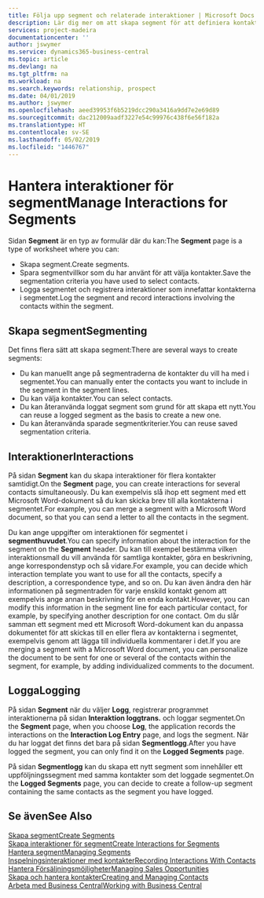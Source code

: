 ```yaml
---
title: Följa upp segment och relaterade interaktioner | Microsoft Docs
description: Lär dig mer om att skapa segment för att definiera kontaktgrupper och ange interaktioner för segment.
services: project-madeira
documentationcenter: ''
author: jswymer
ms.service: dynamics365-business-central
ms.topic: article
ms.devlang: na
ms.tgt_pltfrm: na
ms.workload: na
ms.search.keywords: relationship, prospect
ms.date: 04/01/2019
ms.author: jswymer
ms.openlocfilehash: aeed39953f6b5219dcc290a3416a9dd7e2e69d89
ms.sourcegitcommit: dac212009aadf3227e54c99976c438f6e56f182a
ms.translationtype: HT
ms.contentlocale: sv-SE
ms.lasthandoff: 05/02/2019
ms.locfileid: "1446767"
---
```

# <a name="manage-interactions-for-segments"></a><span data-ttu-id="90d36-103">Hantera interaktioner för segment</span><span class="sxs-lookup"><span data-stu-id="90d36-103">Manage Interactions for Segments</span></span>
<span data-ttu-id="90d36-104">Sidan **Segment** är en typ av formulär där du kan:</span><span class="sxs-lookup"><span data-stu-id="90d36-104">The **Segment** page is a type of worksheet where you can:</span></span>

* <span data-ttu-id="90d36-105">Skapa segment.</span><span class="sxs-lookup"><span data-stu-id="90d36-105">Create segments.</span></span>
* <span data-ttu-id="90d36-106">Spara segmentvillkor som du har använt för att välja kontakter.</span><span class="sxs-lookup"><span data-stu-id="90d36-106">Save the segmentation criteria you have used to select contacts.</span></span>
* <span data-ttu-id="90d36-107">Logga segmentet och registrera interaktioner som innefattar kontakterna i segmentet.</span><span class="sxs-lookup"><span data-stu-id="90d36-107">Log the segment and record interactions involving the contacts within the segment.</span></span>

## <a name="segmenting"></a><span data-ttu-id="90d36-108">Skapa segment</span><span class="sxs-lookup"><span data-stu-id="90d36-108">Segmenting</span></span>
<span data-ttu-id="90d36-109">Det finns flera sätt att skapa segment:</span><span class="sxs-lookup"><span data-stu-id="90d36-109">There are several ways to create segments:</span></span>

* <span data-ttu-id="90d36-110">Du kan manuellt ange på segmentraderna de kontakter du vill ha med i segmentet.</span><span class="sxs-lookup"><span data-stu-id="90d36-110">You can manually enter the contacts you want to include in the segment in the segment lines.</span></span>
* <span data-ttu-id="90d36-111">Du kan välja kontakter.</span><span class="sxs-lookup"><span data-stu-id="90d36-111">You can select contacts.</span></span>
* <span data-ttu-id="90d36-112">Du kan återanvända loggat segment som grund för att skapa ett nytt.</span><span class="sxs-lookup"><span data-stu-id="90d36-112">You can reuse a logged segment as the basis to create a new one.</span></span>
* <span data-ttu-id="90d36-113">Du kan återanvända sparade segmentkriterier.</span><span class="sxs-lookup"><span data-stu-id="90d36-113">You can reuse saved segmentation criteria.</span></span>

## <a name="interactions"></a><span data-ttu-id="90d36-114">Interaktioner</span><span class="sxs-lookup"><span data-stu-id="90d36-114">Interactions</span></span>
<span data-ttu-id="90d36-115">På sidan **Segment** kan du skapa interaktioner för flera kontakter samtidigt.</span><span class="sxs-lookup"><span data-stu-id="90d36-115">On the **Segment** page, you can create interactions for several contacts simultaneously.</span></span> <span data-ttu-id="90d36-116">Du kan exempelvis slå ihop ett segment med ett Microsoft Word-dokument så du kan skicka brev till alla kontakterna i segmentet.</span><span class="sxs-lookup"><span data-stu-id="90d36-116">For example, you can merge a segment with a Microsoft Word document, so that you can send a letter to all the contacts in the segment.</span></span>

<span data-ttu-id="90d36-117">Du kan ange uppgifter om interaktionen för segmentet i **segmenthuvudet**.</span><span class="sxs-lookup"><span data-stu-id="90d36-117">You can specify information about the interaction for the segment on the **Segment** header.</span></span> <span data-ttu-id="90d36-118">Du kan till exempel bestämma vilken interaktionsmall du vill använda för samtliga kontakter, göra en beskrivning, ange korrespondenstyp och så vidare.</span><span class="sxs-lookup"><span data-stu-id="90d36-118">For example, you can decide which interaction template you want to use for all the contacts, specify a description, a correspondence type, and so on.</span></span> <span data-ttu-id="90d36-119">Du kan även ändra den här informationen på segmentraden för varje enskild kontakt genom att exempelvis ange annan beskrivning för en enda kontakt.</span><span class="sxs-lookup"><span data-stu-id="90d36-119">However, you can modify this information in the segment line for each particular contact, for example, by specifying another description for one contact.</span></span> <span data-ttu-id="90d36-120">Om du slår samman ett segment med ett Microsoft Word-dokument kan du anpassa dokumentet för att skickas till en eller flera av kontakterna i segmentet, exempelvis genom att lägga till individuella kommentarer i det.</span><span class="sxs-lookup"><span data-stu-id="90d36-120">If you are merging a segment with a Microsoft Word document, you can personalize the document to be sent for one or several of the contacts within the segment, for example, by adding individualized comments to the document.</span></span>

## <a name="logging"></a><span data-ttu-id="90d36-121">Logga</span><span class="sxs-lookup"><span data-stu-id="90d36-121">Logging</span></span>
<span data-ttu-id="90d36-122">På sidan **Segment** när du väljer **Logg**, registrerar programmet interaktionerna på sidan **Interaktion loggtrans.** och loggar segmentet.</span><span class="sxs-lookup"><span data-stu-id="90d36-122">On the **Segment** page, when you choose **Log**, the application records the interactions on the **Interaction Log Entry** page, and logs the segment.</span></span> <span data-ttu-id="90d36-123">När du har loggat det finns det bara på sidan **Segmentlogg**.</span><span class="sxs-lookup"><span data-stu-id="90d36-123">After you have logged the segment, you can only find it on the **Logged Segments** page.</span></span>

<span data-ttu-id="90d36-124">På sidan **Segmentlogg** kan du skapa ett nytt segment som innehåller ett uppföljningssegment med samma kontakter som det loggade segmentet.</span><span class="sxs-lookup"><span data-stu-id="90d36-124">On the **Logged Segments** page, you can decide to create a follow-up segment containing the same contacts as the segment you have logged.</span></span>

## <a name="see-also"></a><span data-ttu-id="90d36-125">Se även</span><span class="sxs-lookup"><span data-stu-id="90d36-125">See Also</span></span>
[<span data-ttu-id="90d36-126">Skapa segment</span><span class="sxs-lookup"><span data-stu-id="90d36-126">Create Segments</span></span>](marketing-how-create-segment.md)  
[<span data-ttu-id="90d36-127">Skapa interaktioner för segment</span><span class="sxs-lookup"><span data-stu-id="90d36-127">Create Interactions for Segments</span></span>](marketing-how-create-interactions.md)  
[<span data-ttu-id="90d36-128">Hantera segment</span><span class="sxs-lookup"><span data-stu-id="90d36-128">Managing Segments</span></span>](marketing-segments.md)  
[<span data-ttu-id="90d36-129">Inspelningsinteraktioner med kontakter</span><span class="sxs-lookup"><span data-stu-id="90d36-129">Recording Interactions With Contacts</span></span>](marketing-interactions.md)  
[<span data-ttu-id="90d36-130">Hantera Försäljningsmöjligheter</span><span class="sxs-lookup"><span data-stu-id="90d36-130">Managing Sales Opportunities</span></span>](marketing-manage-sales-opportunities.md)  
[<span data-ttu-id="90d36-131">Skapa och hantera kontakter</span><span class="sxs-lookup"><span data-stu-id="90d36-131">Creating and Managing Contacts</span></span>](marketing-contacts.md)  
[<span data-ttu-id="90d36-132">Arbeta med Business Central</span><span class="sxs-lookup"><span data-stu-id="90d36-132">Working with Business Central</span></span>](ui-work-product.md)
